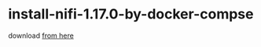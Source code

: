 # install-nifi-1.17.0-by-docker-compse

download [from here](https://nifi.apache.org/download.html)
